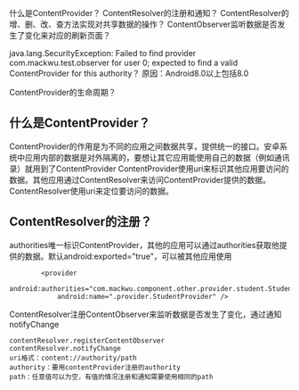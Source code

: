 

什么是ContentProvider？
ContentResolver的注册和通知？
ContentResolver的增、删、改、查方法实现对共享数据的操作？
ContentObserver监听数据是否发生了变化来对应的刷新页面？



java.lang.SecurityException: Failed to find provider com.mackwu.test.observer for user 0; expected to find a valid ContentProvider for this authority？
原因：Android8.0以上包括8.0


ContentProvider的生命周期？



## 什么是ContentProvider？
ContentProvider的作用是为不同的应用之间数据共享，提供统一的接口。安卓系统中应用内部的数据是对外隔离的，要想让其它应用能使用自己的数据（例如通讯录）就用到了ContentProvider
ContentProvider使用uri来标识其他应用要访问的数据。其他应用通过ContentResolver来访问ContentProvider提供的数据。
ContentResolver使用uri来定位要访问的数据。



## ContentResolver的注册？
authorities唯一标识ContentProvider，其他的应用可以通过authorities获取他提供的数据。默认android:exported="true"，可以被其他应用使用
```
        <provider
            android:authorities="com.mackwu.component.other.provider.student.StudentProvider"
            android:name=".provider.StudentProvider" />
```








ContentResolver注册ContentObserver来监听数据是否发生了变化，通过通知notifyChange
```
contentResolver.registerContentObserver
contentResolver.notifyChange
uri格式：content://authority/path
authority：要用contentProvider注册的authority
path：任意值可以为空，有值的情况注册和通知需要使用相同的path
```



